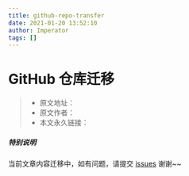 ```yaml
---
title: github-repo-transfer
date: 2021-01-20 13:52:10
author: Imperator
tags: []
---
```


# GitHub 仓库迁移

> * 原文地址：[]()
> * 原文作者：[]()
> * 本文永久链接：[]()

##### **特别说明**

当前文章内容迁移中，如有问题，请提交 [issues](https://github.com/Starrier/starrier.github.io/issues) 谢谢~~

